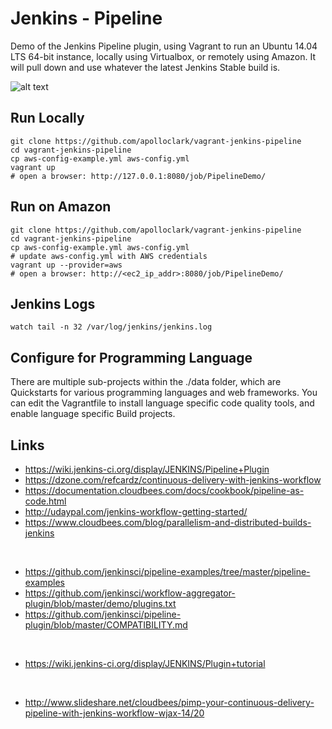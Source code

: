 # Jenkins - Pipeline

Demo of the Jenkins Pipeline plugin, using Vagrant to run an Ubuntu 14.04 LTS
64-bit instance, locally using Virtualbox, or remotely using Amazon. It will
pull down and use whatever the latest Jenkins Stable build is.

![alt text](https://github.com/apolloclark/vagrant-jenkins-pipeline/blob/master/preview.jpg "Jenkins Pipeline preview")

## Run Locally
```shell
git clone https://github.com/apolloclark/vagrant-jenkins-pipeline
cd vagrant-jenkins-pipeline
cp aws-config-example.yml aws-config.yml
vagrant up
# open a browser: http://127.0.0.1:8080/job/PipelineDemo/
```

## Run on Amazon
```shell
git clone https://github.com/apolloclark/vagrant-jenkins-pipeline
cd vagrant-jenkins-pipeline
cp aws-config-example.yml aws-config.yml
# update aws-config.yml with AWS credentials
vagrant up --provider=aws
# open a browser: http://<ec2_ip_addr>:8080/job/PipelineDemo/
```

## Jenkins Logs
```shell
watch tail -n 32 /var/log/jenkins/jenkins.log
```

## Configure for Programming Language

There are multiple sub-projects within the ./data folder, which are Quickstarts
for various programming languages and web frameworks. You can edit the
Vagrantfile to install language specific code quality tools, and enable
language specific Build projects.

## Links

- https://wiki.jenkins-ci.org/display/JENKINS/Pipeline+Plugin
- https://dzone.com/refcardz/continuous-delivery-with-jenkins-workflow
- https://documentation.cloudbees.com/docs/cookbook/pipeline-as-code.html
- http://udaypal.com/jenkins-workflow-getting-started/
- https://www.cloudbees.com/blog/parallelism-and-distributed-builds-jenkins
<br/>

- https://github.com/jenkinsci/pipeline-examples/tree/master/pipeline-examples
- https://github.com/jenkinsci/workflow-aggregator-plugin/blob/master/demo/plugins.txt
- https://github.com/jenkinsci/pipeline-plugin/blob/master/COMPATIBILITY.md
<br/>

- https://wiki.jenkins-ci.org/display/JENKINS/Plugin+tutorial
<br/>

- http://www.slideshare.net/cloudbees/pimp-your-continuous-delivery-pipeline-with-jenkins-workflow-wjax-14/20

